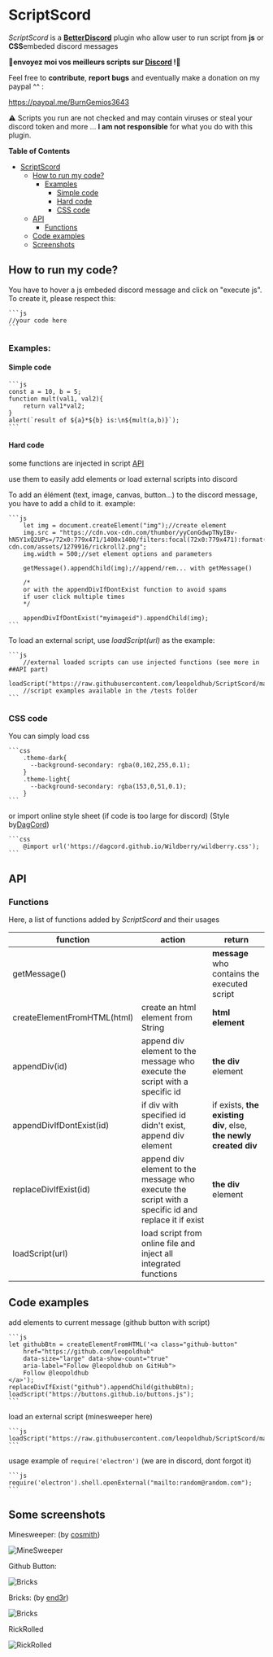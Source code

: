 
# ScriptScord
*ScriptScord* is a **[BetterDiscord](https://github.com/rauenzi/BetterDiscordApp/releases)** plugin who allow user to run script from **js** or **CSS**embeded discord messages

**📢envoyez moi vos meilleurs scripts sur [Discord](discord.gg/Tf52DJh) !📢**

Feel free to **contribute**, **report bugs** and eventually make a donation on my paypal ^^ :

https://paypal.me/BurnGemios3643

⚠  Scripts you run are not checked and may contain viruses or steal your discord token and more ... **I am not responsible** for what you do with this plugin.

**Table of Contents**
* [ScriptScord](#scriptscord)
    * [How to run my code?](#how-to-run-my-code)
        * [Examples](#examples)
            * [Simple code](#simple-code)
            * [Hard code](#hard-code)
            * [CSS code](#css-code)
    * [API](#api)
        * [Functions](#functions)
    * [Code examples](code-examples)
    * [Screenshots](#some-screenshots)


## How to run my code?
You have to hover a js embeded discord message and click on "execute js".
To create it, please respect this:

    ```js
    //your code here
    ```
### Examples:

#### Simple code
    ```js
    const a = 10, b = 5;
    function mult(val1, val2){
        return val1*val2;
    }
    alert(`result of ${a}*${b} is:\n${mult(a,b)}`);
    ```
#### Hard code

some functions are injected in script [API](#functions)

use them to easily add elements or load external scripts into discord

To add an élément (text, image, canvas, button...) to the discord message, you have to add a child to it. example:

    ```js
        let img = document.createElement("img");//create element
        img.src = "https://cdn.vox-cdn.com/thumbor/yyConGdwpTNyIBv-hN5Y1xQ2UPs=/72x0:779x471/1400x1400/filters:focal(72x0:779x471):format(png)/cdn.vox-cdn.com/assets/1279916/rickroll2.png";
        img.width = 500;//set element options and parameters
        
        getMessage().appendChild(img);//append/rem... with getMessage()
        
        /*
        or with the appendDivIfDontExist function to avoid spams
        if user click multiple times
        */
        
        appendDivIfDontExist("myimageid").appendChild(img);
    ```
To load an external script, use *loadScript(url)* as the example:

    ```js
        //external loaded scripts can use injected functions (see more in ##API part)
        loadScript("https://raw.githubusercontent.com/leopoldhub/ScriptScord/master/tests/minesweeper.js");
        //script examples available in the /tests folder
    ```

### CSS code

You can simply load css

    ```css
        .theme-dark{
          --background-secondary: rgba(0,102,255,0.1);
        }
        .theme-light{
          --background-secondary: rgba(153,0,51,0.1);
        }
    ```

or import online style sheet (if code is too large for discord) (Style by[DagCord](https://github.com/DagCord/Wildberry))

    ```css
        @import url('https://dagcord.github.io/Wildberry/wildberry.css');
    ```

## API

### Functions

Here, a list of functions added by *ScriptScord* and their usages

|function|action|return|
|--|--|--|
|getMessage()||**message** who contains the executed script|
|createElementFromHTML(html)|create an html element from String|**html element**|
|appendDiv(id)|append div element to the message who execute the script with a specific id|**the div** element|
|appendDivIfDontExist(id)|if div with specified id didn't exist, append div element|if exists, **the existing div**, else, **the newly created div**|
|replaceDivIfExist(id)|append div element to the message who execute the script with a specific id and replace it if exist|**the div** element|
|loadScript(url)|load script from online file and inject all integrated functions|

## Code examples

add elements to current message (github button with script)

    ```js
    let githubBtn = createElementFromHTML('<a class="github-button" 
        href="https://github.com/leopoldhub" 
        data-size="large" data-show-count="true" 
        aria-label="Follow @leopoldhub on GitHub">
        Follow @leopoldhub
    </a>');
    replaceDivIfExist("github").appendChild(githubBtn);
    loadScript("https://buttons.github.io/buttons.js");
    ```

load an external script (minesweeper here)

    ```js
    loadScript("https://raw.githubusercontent.com/leopoldhub/ScriptScord/master/tests/minesweeper.js");
    ```
usage example of `require('electron')` (we are in discord, dont forgot it)

    ```js
    require('electron').shell.openExternal("mailto:random@random.com");
    ```

## Some screenshots
Minesweeper: (by [cosmith](https://github.com/cosmith/minesweeper))

![MineSweeper](https://github.com/leopoldhub/ScriptScord/blob/master/screenshots/iFwARhBQQj.png?raw=true)

Github Button:

![Bricks](https://github.com/leopoldhub/ScriptScord/blob/master/screenshots/nQXxkaOdeo.png?raw=true)

Bricks: (by [end3r](https://github.com/end3r/Gamedev-Canvas-workshop/blob/gh-pages/lesson10.html))

![Bricks](https://github.com/leopoldhub/ScriptScord/blob/master/screenshots/YIyC8gtH0X.png?raw=true)

RickRolled

![RickRolled](https://github.com/leopoldhub/ScriptScord/blob/master/screenshots/Qtl1AJoO9v.png?raw=true)
